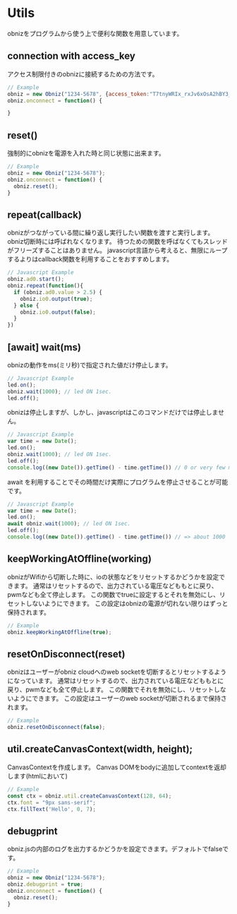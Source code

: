 # Utils
obnizをプログラムから使う上で便利な関数を用意しています。

## connection with access_key
アクセス制限付きのobnizに接続するための方法です。

```Javascript
// Example
obniz = new Obniz("1234-5678", {access_token:"T7tnyWRIx_rxJv6xOsA2hBY3_zrr1Asrqfsy...."});
obniz.onconnect = function() {

}
```

## reset()
強制的にobnizを電源を入れた時と同じ状態に出来ます。

```Javascript
// Example
obniz = new Obniz("1234-5678");
obniz.onconnect = function() {
  obniz.reset();
}
```

## repeat(callback)
obnizがつながっている間に繰り返し実行したい関数を渡すと実行します。
obniz切断時には呼ばれなくなります。
待つための関数を呼ばなくてもスレッドがフリーズすることはありません。
javascript言語から考えると、無限にループするよりはcallback関数を利用することをおすすめします。
```Javascript
// Javascript Example
obniz.ad0.start();
obniz.repeat(function(){
  if (obniz.ad0.value > 2.5) {
    obniz.io0.output(true);
  } else {
    obniz.io0.output(false);
  }
})
```
## [await] wait(ms)
obnizの動作をms(ミリ秒)で指定された値だけ停止します。
```Javascript
// Javascript Example
led.on();
obniz.wait(1000); // led ON 1sec.
led.off();
```
obnizは停止しますが、しかし、javascriptはこのコマンドだけでは停止しません。
```Javascript
// Javascript Example
var time = new Date();
led.on();
obniz.wait(1000); // led ON 1sec.
led.off();
console.log((new Date()).getTime() - time.getTime()) // 0 or very few ms. not 1000ms.
```
await を利用することでその時間だけ実際にプログラムを停止させることが可能です。
```Javascript
// Javascript Example
var time = new Date();
led.on();
await obniz.wait(1000); // led ON 1sec.
led.off();
console.log((new Date()).getTime() - time.getTime()) // => about 1000
```

## keepWorkingAtOffline(working)
obnizがWifiから切断した時に、ioの状態などをリセットするかどうかを設定できます。
通常はリセットするので、出力されている電圧などももとに戻り、pwmなども全て停止します。
この関数でtrueに設定するとそれを無効にし、リセットしないようにできます。
この設定はobnizの電源が切れない限りはずっと保持されます。
```Javascript
// Example
obniz.keepWorkingAtOffline(true);
```

## resetOnDisconnect(reset)
obnizはユーザーがobniz cloudへのweb socketを切断するとリセットするようになっています。
通常はリセットするので、出力されている電圧などももとに戻り、pwmなども全て停止します。
この関数でそれを無効にし、リセットしないようにできます。
この設定はユーザーのweb socketが切断されるまで保持されます。
```Javascript
// Example
obniz.resetOnDisconnect(false);
```

## util.createCanvasContext(width, height);
CanvasContextを作成します。
Canvas DOMをbodyに追加してcontextを返却します(htmlにおいて)

```Javascript
// Example
const ctx = obniz.util.createCanvasContext(128, 64);
ctx.font = "9px sans-serif";
ctx.fillText('Hello', 0, 7);
```

## debugprint
obniz.jsの内部のログを出力するかどうかを設定できます。デフォルトでfalseです。

```Javascript
// Example
obniz = new Obniz("1234-5678");
obniz.debugprint = true;
obniz.onconnect = function() {
  obniz.reset();
}
```